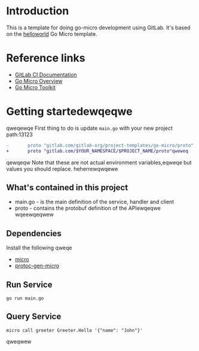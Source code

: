 # Introduction

This is a template for doing go-micro development using GitLab. It's based on the
[helloworld](https://github.com/micro/examples/tree/master/helloworld) Go Micro
template.

# Reference links

- [GitLab CI Documentation](https://docs.gitlab.com/ee/ci/)
- [Go Micro Overview](https://micro.mu/docs/go-micro.html)
- [Go Micro Toolkit](https://micro.mu/docs/go-micro.html)

# Getting startedewqeqwe
qweqewqe
First thing to do is update `main.go` with your new project path:13123
```diff
-       proto "gitlab.com/gitlab-org/project-templates/go-micro/proto"
+       proto "gitlab.com/$YOUR_NAMESPACE/$PROJECT_NAME/proto"qweweq
```
qewqeqw
Note that these are not actual environment variables,eqweqe but values you should
replace.
heherrewqwqewe
## What's contained in this project

- main.go - is the main definition of the service, handler and client
- proto - contains the protobuf definition of the APIewqeqwe
wqeewqeqwew
## Dependencies

Install the following 
qweqe
- [micro](https://github.com/micro/micro)
- [protoc-gen-micro](https://github.com/micro/protoc-gen-micro)

## Run Service

```shell
go run main.go
```

## Query Service

```
micro call greeter Greeter.Hello '{"name": "John"}'
```
qweqwew
